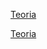 [Teoria](https://aprendiendoarduino.wordpress.com/tag/debounce/)

[Teoria](https://es.stackoverflow.com/questions/48097/que-son-debounce-y-throttle-en-javascript)
